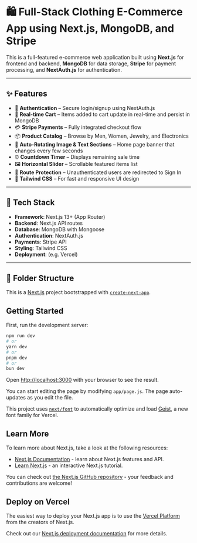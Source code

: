 # 🛍️ Full-Stack Clothing E-Commerce App using Next.js, MongoDB, and Stripe

This is a full-featured e-commerce web application built using **Next.js** for frontend and backend, **MongoDB** for data storage, **Stripe** for payment processing, and **NextAuth.js** for authentication.

---

## ✨ Features

- 🔐 **Authentication** – Secure login/signup using NextAuth.js
- 🛒 **Real-time Cart** – Items added to cart update in real-time and persist in MongoDB
- 💳 **Stripe Payments** – Fully integrated checkout flow
- 📦 **Product Catalog** – Browse by Men, Women, Jewelry, and Electronics
- 🔁 **Auto-Rotating Image & Text Sections** – Home page banner that changes every few seconds
- ⏰ **Countdown Timer** – Displays remaining sale time
- 🖼️ **Horizontal Slider** – Scrollable featured items list
- 🚫 **Route Protection** – Unauthenticated users are redirected to Sign In
- 💅 **Tailwind CSS** – For fast and responsive UI design

---

## 🧰 Tech Stack

- **Framework**: Next.js 13+ (App Router)
- **Backend**: Next.js API routes
- **Database**: MongoDB with Mongoose
- **Authentication**: NextAuth.js
- **Payments**: Stripe API
- **Styling**: Tailwind CSS
- **Deployment**: (e.g. Vercel)

---

## 📂 Folder Structure


This is a [Next.js](https://nextjs.org) project bootstrapped with [`create-next-app`](https://github.com/vercel/next.js/tree/canary/packages/create-next-app).

## Getting Started


First, run the development server:

```bash
npm run dev
# or
yarn dev
# or
pnpm dev
# or
bun dev
```


Open [http://localhost:3000](http://localhost:3000) with your browser to see the result.

You can start editing the page by modifying `app/page.js`. The page auto-updates as you edit the file.

This project uses [`next/font`](https://nextjs.org/docs/app/building-your-application/optimizing/fonts) to automatically optimize and load [Geist](https://vercel.com/font), a new font family for Vercel.

## Learn More

To learn more about Next.js, take a look at the following resources:

- [Next.js Documentation](https://nextjs.org/docs) - learn about Next.js features and API.
- [Learn Next.js](https://nextjs.org/learn) - an interactive Next.js tutorial.

You can check out [the Next.js GitHub repository](https://github.com/vercel/next.js) - your feedback and contributions are welcome!



## Deploy on Vercel

The easiest way to deploy your Next.js app is to use the [Vercel Platform](https://vercel.com/new?utm_medium=default-template&filter=next.js&utm_source=create-next-app&utm_campaign=create-next-app-readme) from the creators of Next.js.

Check out our [Next.js deployment documentation](https://nextjs.org/docs/app/building-your-application/deploying) for more details.
